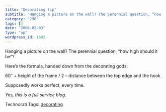 ```yaml
---
title: "Decorating tip"
subtitle: "Hanging a picture on the wall? The perennial question, “how high should it be”?"
category: "298"
tags: []
date: "2006-02-03"
type: "wp"
wordpress_id: 1602
---
```

Hanging a picture on the wall? The perennial question, “how high should it be”?

Here’s the formula, handed down from the decorating gods:

60″ + height of the frame / 2 – distance between the top edge and the hook

Supposedly works perfect, every time.  

*Yes, this is a full service blog.*

Technorati Tags: [decorating](http://www.technorati.com/tag/decorating)